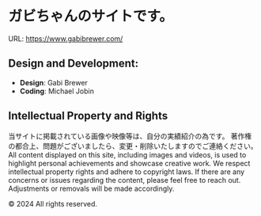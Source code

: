 # ガビちゃんのサイトです。

URL: https://www.gabibrewer.com/

## Design and Development:

- **Design**: Gabi Brewer
- **Coding**: Michael Jobin

## Intellectual Property and Rights

当サイトに掲載されている画像や映像等は、自分の実績紹介の為です。
著作権の都合上、問題がございましたら、変更・削除いたしますのでご連絡ください。
All content displayed on this site, including images and videos, is used to highlight personal achievements and showcase creative work. We respect intellectual property rights and adhere to copyright laws. If there are any concerns or issues regarding the content, please feel free to reach out. Adjustments or removals will be made accordingly.

© 2024 All rights reserved.
